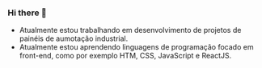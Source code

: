 ### Hi there 👋

-  Atualmente estou trabalhando em desenvolvimento de projetos de painéis de aumotação industrial.
-  Atualmente estou aprendendo linguagens de programação focado em front-end, como por exemplo HTM, CSS, JavaScript e ReactJS.
